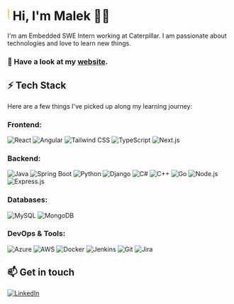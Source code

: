 # <img src="https://raw.githubusercontent.com/ABSphreak/ABSphreak/master/gifs/Hi.gif" height="32px" width="5px"> Hi, I'm Malek 👨‍💻

I'm am Embedded SWE Intern working at Caterpillar. I am passionate about technologies and love to learn new things.

### 🔭 Have a look at my [website](https://abdelmalekanes.dev).

## ⚡ Tech Stack

Here are a few things I've picked up along my learning journey:

### Frontend:
![React](https://img.shields.io/badge/React-61DAFB?style=for-the-badge&logo=react&logoColor=black) 
![Angular](https://img.shields.io/badge/Angular-DD0031?style=for-the-badge&logo=angular&logoColor=white) 
![Tailwind CSS](https://img.shields.io/badge/Tailwind_CSS-38B2AC?style=for-the-badge&logo=tailwind-css&logoColor=white) 
![TypeScript](https://img.shields.io/badge/TypeScript-007ACC?style=for-the-badge&logo=typescript&logoColor=white) 
![Next.js](https://img.shields.io/badge/Next.js-000000?style=for-the-badge&logo=next.js&logoColor=white) 

### Backend:
![Java](https://img.shields.io/badge/Java-ED8B00?style=for-the-badge&logo=java&logoColor=white) 
![Spring Boot](https://img.shields.io/badge/Spring%20Boot-6DB33F?style=for-the-badge&logo=spring&logoColor=white) 
![Python](https://img.shields.io/badge/-Python-000?style=for-the-badge&logo=python) 
![Django](https://img.shields.io/badge/Django-092E20?style=for-the-badge&logo=django&logoColor=white) 
![C#](https://img.shields.io/badge/C%23-239120?style=for-the-badge&logo=c-sharp&logoColor=white) 
![C++](https://img.shields.io/badge/C%2B%2B-00599C?style=for-the-badge&logo=c%2B%2B&logoColor=white) 
![Go](https://img.shields.io/badge/Go-00ADD8?style=for-the-badge&logo=go&logoColor=white) 
![Node.js](https://img.shields.io/badge/Node.js-43853D?style=for-the-badge&logo=node.js&logoColor=white) 
![Express.js](https://img.shields.io/badge/Express.js-404D59?style=for-the-badge) 

### Databases:
![MySQL](https://img.shields.io/badge/MySQL-00000F?style=for-the-badge&logo=mysql&logoColor=white) 
![MongoDB](https://img.shields.io/badge/MongoDB-4EA94B?style=for-the-badge&logo=mongodb&logoColor=white)

### DevOps & Tools:
![Azure](https://img.shields.io/badge/Azure-0078D4?style=for-the-badge&logo=microsoft-azure&logoColor=white) 
![AWS](https://img.shields.io/badge/AWS-232F3E?style=for-the-badge&logo=amazon-aws&logoColor=white) 
![Docker](https://img.shields.io/badge/docker%20-%230db7ed.svg?&style=for-the-badge&logo=docker&logoColor=white) 
![Jenkins](https://img.shields.io/badge/Jenkins-D24939?style=for-the-badge&logo=jenkins&logoColor=white) 
![Git](https://img.shields.io/badge/git%20-%23F05033.svg?&style=for-the-badge&logo=git&logoColor=white) 
![Jira](https://img.shields.io/badge/-Jira-000?&style=for-the-badge&logo=Jira-Software&logoColor=0052CC)


## 📫 Get in touch

[![LinkedIn](https://img.shields.io/badge/LinkedIn-0A66C2?style=for-the-badge&logo=linkedin&logoColor=white)](https://www.linkedin.com/in/abdelmalek-anes-687a16173/)
